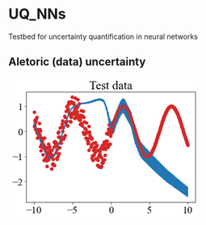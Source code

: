 # UQ_NNs
Testbed for uncertainty quantification in neural networks

## Aletoric (data) uncertainty
![Aletoric (data) uncertainty](./noise_only.png)
